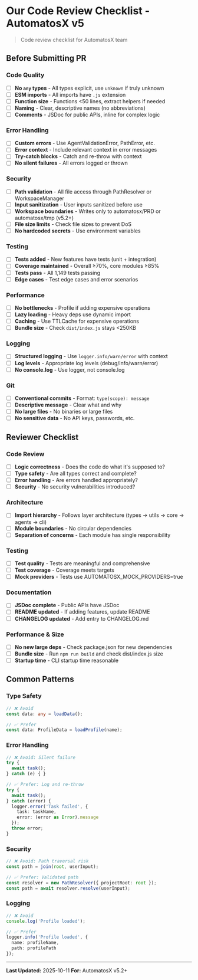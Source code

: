 # Our Code Review Checklist - AutomatosX v5

> Code review checklist for AutomatosX team

## Before Submitting PR

### Code Quality

- [ ] **No `any` types** - All types explicit, use `unknown` if truly unknown
- [ ] **ESM imports** - All imports have `.js` extension
- [ ] **Function size** - Functions <50 lines, extract helpers if needed
- [ ] **Naming** - Clear, descriptive names (no abbreviations)
- [ ] **Comments** - JSDoc for public APIs, inline for complex logic

### Error Handling

- [ ] **Custom errors** - Use AgentValidationError, PathError, etc.
- [ ] **Error context** - Include relevant context in error messages
- [ ] **Try-catch blocks** - Catch and re-throw with context
- [ ] **No silent failures** - All errors logged or thrown

### Security

- [ ] **Path validation** - All file access through PathResolver or WorkspaceManager
- [ ] **Input sanitization** - User inputs sanitized before use
- [ ] **Workspace boundaries** - Writes only to automatosx/PRD or automatosx/tmp (v5.2+)
- [ ] **File size limits** - Check file sizes to prevent DoS
- [ ] **No hardcoded secrets** - Use environment variables

### Testing

- [ ] **Tests added** - New features have tests (unit + integration)
- [ ] **Coverage maintained** - Overall ≥70%, core modules ≥85%
- [ ] **Tests pass** - All 1,149 tests passing
- [ ] **Edge cases** - Test edge cases and error scenarios

### Performance

- [ ] **No bottlenecks** - Profile if adding expensive operations
- [ ] **Lazy loading** - Heavy deps use dynamic import
- [ ] **Caching** - Use TTLCache for expensive operations
- [ ] **Bundle size** - Check `dist/index.js` stays <250KB

### Logging

- [ ] **Structured logging** - Use `logger.info/warn/error` with context
- [ ] **Log levels** - Appropriate log levels (debug/info/warn/error)
- [ ] **No console.log** - Use logger, not console.log

### Git

- [ ] **Conventional commits** - Format: `type(scope): message`
- [ ] **Descriptive message** - Clear what and why
- [ ] **No large files** - No binaries or large files
- [ ] **No sensitive data** - No API keys, passwords, etc.

## Reviewer Checklist

### Code Review

- [ ] **Logic correctness** - Does the code do what it's supposed to?
- [ ] **Type safety** - Are all types correct and complete?
- [ ] **Error handling** - Are errors handled appropriately?
- [ ] **Security** - No security vulnerabilities introduced?

### Architecture

- [ ] **Import hierarchy** - Follows layer architecture (types → utils → core → agents → cli)
- [ ] **Module boundaries** - No circular dependencies
- [ ] **Separation of concerns** - Each module has single responsibility

### Testing

- [ ] **Test quality** - Tests are meaningful and comprehensive
- [ ] **Test coverage** - Coverage meets targets
- [ ] **Mock providers** - Tests use AUTOMATOSX_MOCK_PROVIDERS=true

### Documentation

- [ ] **JSDoc complete** - Public APIs have JSDoc
- [ ] **README updated** - If adding features, update README
- [ ] **CHANGELOG updated** - Add entry to CHANGELOG.md

### Performance & Size

- [ ] **No new large deps** - Check package.json for new dependencies
- [ ] **Bundle size** - Run `npm run build` and check dist/index.js size
- [ ] **Startup time** - CLI startup time reasonable

## Common Patterns

### Type Safety

```typescript
// ❌ Avoid
const data: any = loadData();

// ✅ Prefer
const data: ProfileData = loadProfile(name);
```

### Error Handling

```typescript
// ❌ Avoid: Silent failure
try {
  await task();
} catch (e) { }

// ✅ Prefer: Log and re-throw
try {
  await task();
} catch (error) {
  logger.error('Task failed', {
    task: taskName,
    error: (error as Error).message
  });
  throw error;
}
```

### Security

```typescript
// ❌ Avoid: Path traversal risk
const path = join(root, userInput);

// ✅ Prefer: Validated path
const resolver = new PathResolver({ projectRoot: root });
const path = await resolver.resolve(userInput);
```

### Logging

```typescript
// ❌ Avoid
console.log('Profile loaded');

// ✅ Prefer
logger.info('Profile loaded', {
  name: profileName,
  path: profilePath
});
```

---

**Last Updated:** 2025-10-11
**For:** AutomatosX v5.2+
